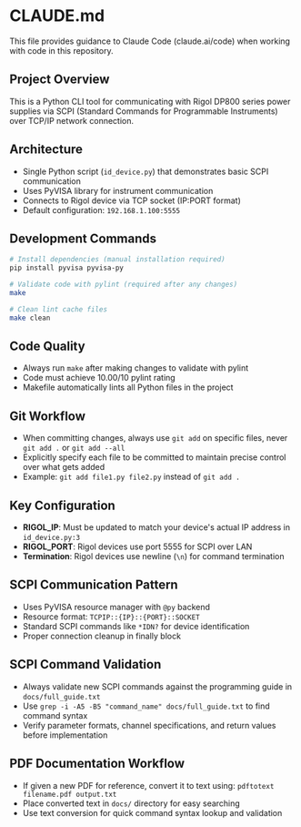 # CLAUDE.md

This file provides guidance to Claude Code (claude.ai/code) when working with code in this repository.

## Project Overview
This is a Python CLI tool for communicating with Rigol DP800 series power supplies via SCPI (Standard Commands for Programmable Instruments) over TCP/IP network connection.

## Architecture
- Single Python script (`id_device.py`) that demonstrates basic SCPI communication
- Uses PyVISA library for instrument communication
- Connects to Rigol device via TCP socket (IP:PORT format)
- Default configuration: `192.168.1.100:5555`

## Development Commands

```bash
# Install dependencies (manual installation required)
pip install pyvisa pyvisa-py

# Validate code with pylint (required after any changes)
make

# Clean lint cache files
make clean
```

## Code Quality
- Always run `make` after making changes to validate with pylint
- Code must achieve 10.00/10 pylint rating
- Makefile automatically lints all Python files in the project

## Git Workflow
- When committing changes, always use `git add` on specific files, never `git add .` or `git add --all`
- Explicitly specify each file to be committed to maintain precise control over what gets added
- Example: `git add file1.py file2.py` instead of `git add .`

## Key Configuration
- **RIGOL_IP**: Must be updated to match your device's actual IP address in `id_device.py:3`
- **RIGOL_PORT**: Rigol devices use port 5555 for SCPI over LAN
- **Termination**: Rigol devices use newline (`\n`) for command termination

## SCPI Communication Pattern
- Uses PyVISA resource manager with `@py` backend
- Resource format: `TCPIP::{IP}::{PORT}::SOCKET`
- Standard SCPI commands like `*IDN?` for device identification
- Proper connection cleanup in finally block

## SCPI Command Validation
- Always validate new SCPI commands against the programming guide in `docs/full_guide.txt`
- Use `grep -i -A5 -B5 "command_name" docs/full_guide.txt` to find command syntax
- Verify parameter formats, channel specifications, and return values before implementation

## PDF Documentation Workflow
- If given a new PDF for reference, convert it to text using: `pdftotext filename.pdf output.txt`
- Place converted text in `docs/` directory for easy searching
- Use text conversion for quick command syntax lookup and validation